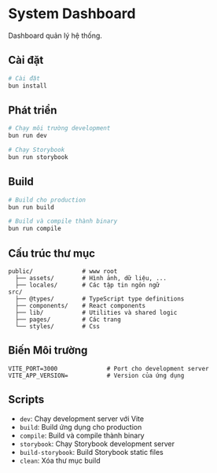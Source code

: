 # System Dashboard

Dashboard quản lý hệ thống.

## Cài đặt

```bash
# Cài đặt
bun install
```

## Phát triển

```bash
# Chạy môi trường development
bun run dev

# Chạy Storybook
bun run storybook
```

## Build

```bash
# Build cho production
bun run build

# Build và compile thành binary
bun run compile
```

## Cấu trúc thư mục

```
public/				 # www root
  ├── assets/    	 # Hình ảnh, dữ liệu, ...
  ├── locales/       # Các tập tin ngôn ngữ
src/
  ├── @types/   	 # TypeScript type definitions
  ├── components/    # React components
  ├── lib/           # Utilities và shared logic
  ├── pages/         # Các trang
  └── styles/        # Css
```

## Biến Môi trường

```env
VITE_PORT=3000              # Port cho development server
VITE_APP_VERSION=           # Version của ứng dụng
```

## Scripts

- `dev`: Chạy development server với Vite
- `build`: Build ứng dụng cho production
- `compile`: Build và compile thành binary
- `storybook`: Chạy Storybook development server
- `build-storybook`: Build Storybook static files
- `clean`: Xóa thư mục build
